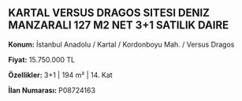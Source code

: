 ## KARTAL VERSUS DRAGOS SITESI DENIZ MANZARALI 127 M2 NET 3+1 SATILIK DAIRE

**Konum:** İstanbul Anadolu / Kartal / Kordonboyu Mah. / Versus Dragos

**Fiyat:** 15.750.000 TL

**Özellikler:** 3+1 | 194 m² | 14. Kat

**İlan Numarası:** P08724163
